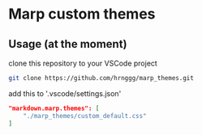 # Marp custom themes

## Usage (at the moment)
clone this repository to your VSCode project
```bash
git clone https://github.com/hrnggg/marp_themes.git
```

add this to '.vscode/settings.json'
```json
"markdown.marp.themes": [
    "./marp_themes/custom_default.css"
]
```
